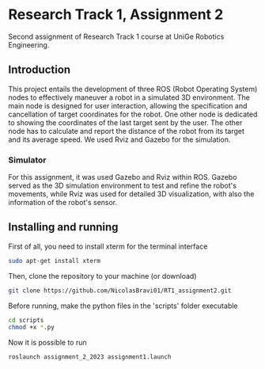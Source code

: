  # Research Track 1, Assignment 2
Second assignment of Research Track 1 course at UniGe Robotics Engineering.

## Introduction
This project entails the development of three ROS (Robot Operating System) nodes to effectively maneuver a robot in a simulated 3D environment. The main node is designed for user interaction, allowing the specification and cancellation of target coordinates for the robot. One other node is dedicated to showing the coordinates of the last target sent by the user. The other node has to calculate and report the distance of the robot from its target and its average speed. We used Rviz and Gazebo for the simulation.

### Simulator
For this assignment, it was used Gazebo and Rviz within ROS. Gazebo served as the 3D simulation environment to test and refine the robot's movements, while Rviz was used for detailed 3D visualization, with also the information of the robot's sensor.

## Installing and running
First of all, you need to install xterm for the terminal interface
```bash
sudo apt-get install xterm
```

Then, clone the repository to your machine (or download)
```bash
git clone https://github.com/NicolasBravi01/RT1_assignment2.git
```
Before running, make the python files in the 'scripts' folder executable
```bash
cd scripts
chmod +x *.py
```

Now it is possible to run
```bash
roslaunch assignment_2_2023 assignment1.launch
```
